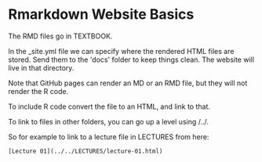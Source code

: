 # Rmarkdown Website Basics

The RMD files go in TEXTBOOK.

In the _site.yml file we can specify where the rendered HTML files are stored. Send them to the 'docs' folder to keep things clean. The website will live in that directory.

Note that GitHub pages can render an MD or an RMD file, but they will not render the R code.

To include R code convert the file to an HTML, and link to that.

To link to files in other folders, you can go up a level using /../.

So for example to link to a lecture file in LECTURES from here:

```
[Lecture 01](../../LECTURES/lecture-01.html)
```

